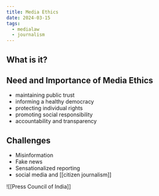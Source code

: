 ```yaml
---
title: Media Ethics
date: 2024-03-15
tags:
  - medialaw
  - journalism
---
```

## What is it?

## Need and Importance of Media Ethics
- maintaining public trust
- informing a healthy democracy
- protecting individual rights
- promoting social responsibility
- accountability and transparency
## Challenges
- Misinformation 
- Fake news
- Sensationalized reporting
- social media and [[citizen journalism]]

![[Press Council of India]]